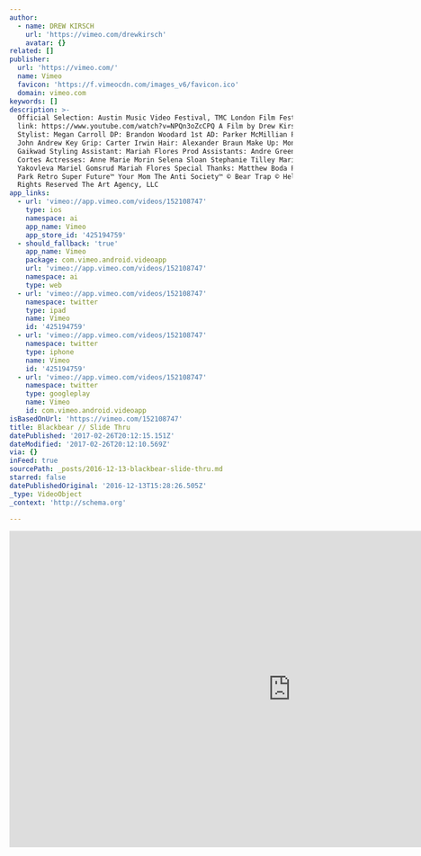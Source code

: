 ```yaml
---
author:
  - name: DREW KIRSCH
    url: 'https://vimeo.com/drewkirsch'
    avatar: {}
related: []
publisher:
  url: 'https://vimeo.com/'
  name: Vimeo
  favicon: 'https://f.vimeocdn.com/images_v6/favicon.ico'
  domain: vimeo.com
keywords: []
description: >-
  Official Selection: Austin Music Video Festival, TMC London Film Fest Official
  link: https://www.youtube.com/watch?v=NPQn3oZcCPQ A Film by Drew Kirsch
  Stylist: Megan Carroll DP: Brandon Woodard 1st AD: Parker McMillian Producer:
  John Andrew Key Grip: Carter Irwin Hair: Alexander Braun Make Up: Monali
  Gaikwad Styling Assistant: Mariah Flores Prod Assistants: Andre Green & Edgar
  Cortes Actresses: Anne Marie Morin Selena Sloan Stephanie Tilley Marina
  Yakovleva Mariel Gomsrud Mariah Flores Special Thanks: Matthew Boda Penmar
  Park Retro Super Future™ Your Mom The Anti Society™ © Bear Trap © Help™ ® All
  Rights Reserved The Art Agency, LLC
app_links:
  - url: 'vimeo://app.vimeo.com/videos/152108747'
    type: ios
    namespace: ai
    app_name: Vimeo
    app_store_id: '425194759'
  - should_fallback: 'true'
    app_name: Vimeo
    package: com.vimeo.android.videoapp
    url: 'vimeo://app.vimeo.com/videos/152108747'
    namespace: ai
    type: web
  - url: 'vimeo://app.vimeo.com/videos/152108747'
    namespace: twitter
    type: ipad
    name: Vimeo
    id: '425194759'
  - url: 'vimeo://app.vimeo.com/videos/152108747'
    namespace: twitter
    type: iphone
    name: Vimeo
    id: '425194759'
  - url: 'vimeo://app.vimeo.com/videos/152108747'
    namespace: twitter
    type: googleplay
    name: Vimeo
    id: com.vimeo.android.videoapp
isBasedOnUrl: 'https://vimeo.com/152108747'
title: Blackbear // Slide Thru
datePublished: '2017-02-26T20:12:15.151Z'
dateModified: '2017-02-26T20:12:10.569Z'
via: {}
inFeed: true
sourcePath: _posts/2016-12-13-blackbear-slide-thru.md
starred: false
datePublishedOriginal: '2016-12-13T15:28:26.505Z'
_type: VideoObject
_context: 'http://schema.org'

---
```

<iframe src="https://cdn.embedly.com/widgets/media.html?src=https%3A%2F%2Fplayer.vimeo.com%2Fvideo%2F152108747&amp;url=https%3A%2F%2Fvimeo.com%2F152108747&amp;image=https%3A%2F%2Fi.vimeocdn.com%2Fvideo%2F593885545_1280.jpg&amp;key=b7d04c9b404c499eba89ee7072e1c4f7&amp;type=text%2Fhtml&amp;schema=vimeo" width="1000" height="563" scrolling="no" frameborder="0" allowfullscreen="" style=""></iframe>
